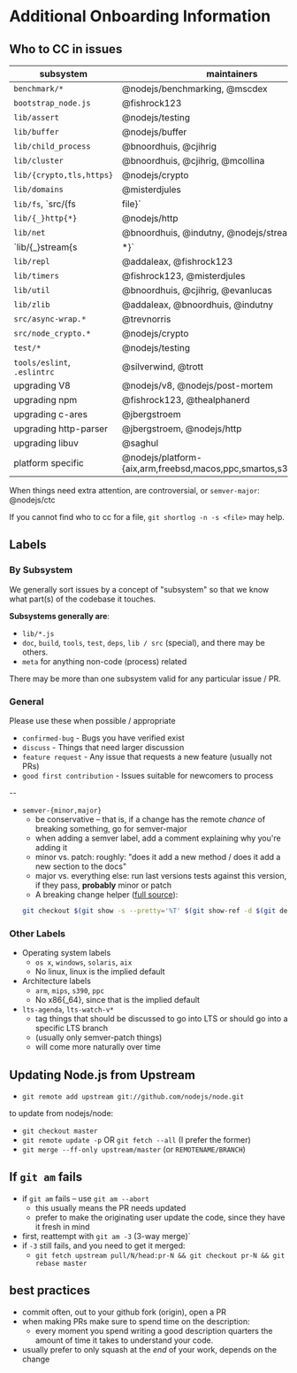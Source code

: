 # Additional Onboarding Information

## Who to CC in issues

| subsystem | maintainers |
| --- | --- |
| `benchmark/*` | @nodejs/benchmarking, @mscdex |
| `bootstrap_node.js` | @fishrock123 |
| `lib/assert` | @nodejs/testing |
| `lib/buffer` | @nodejs/buffer |
| `lib/child_process` | @bnoordhuis, @cjihrig |
| `lib/cluster` | @bnoordhuis, @cjihrig, @mcollina |
| `lib/{crypto,tls,https}` | @nodejs/crypto |
| `lib/domains` | @misterdjules |
| `lib/fs`, `src/{fs|file}` | @nodejs/fs |
| `lib/{_}http{*}` | @nodejs/http |
| `lib/net` | @bnoordhuis, @indutny, @nodejs/streams |
| `lib/{_}stream{s|*}` | @nodejs/streams |
| `lib/repl` | @addaleax, @fishrock123 |
| `lib/timers` | @fishrock123, @misterdjules |
| `lib/util` | @bnoordhuis, @cjihrig, @evanlucas |
| `lib/zlib` | @addaleax, @bnoordhuis, @indutny |
| `src/async-wrap.*` | @trevnorris |
| `src/node_crypto.*` | @nodejs/crypto |
| `test/*` | @nodejs/testing |
| `tools/eslint`, `.eslintrc` | @silverwind, @trott |
| upgrading V8 | @nodejs/v8, @nodejs/post-mortem |
| upgrading npm | @fishrock123, @thealphanerd |
| upgrading c-ares | @jbergstroem |
| upgrading http-parser | @jbergstroem, @nodejs/http |
| upgrading libuv | @saghul |
| platform specific | @nodejs/platform-{aix,arm,freebsd,macos,ppc,smartos,s390,windows} |


When things need extra attention, are controversial, or `semver-major`: @nodejs/ctc

If you cannot find who to cc for a file, `git shortlog -n -s <file>` may help.


## Labels

### By Subsystem

We generally sort issues by a concept of "subsystem" so that we know what part(s) of the codebase it touches.

**Subsystems generally are**:

* `lib/*.js`
* `doc`, `build`, `tools`, `test`, `deps`, `lib / src` (special), and there may be others.
* `meta` for anything non-code (process) related

There may be more than one subsystem valid for any particular issue / PR.


### General

Please use these when possible / appropriate

* `confirmed-bug` - Bugs you have verified exist
* `discuss` - Things that need larger discussion
* `feature request` - Any issue that requests a new feature (usually not PRs)
* `good first contribution` - Issues suitable for newcomers to process

--

* `semver-{minor,major}`
  * be conservative – that is, if a change has the remote *chance* of breaking something, go for semver-major
  * when adding a semver label, add a comment explaining why you're adding it
  * minor vs. patch: roughly: "does it add a new method / does it add a new section to the docs"
  * major vs. everything else: run last versions tests against this version, if they pass, **probably** minor or patch
  * A breaking change helper ([full source](https://gist.github.com/chrisdickinson/ba532fa0e4e243fb7b44)):
  ```sh
  git checkout $(git show -s --pretty='%T' $(git show-ref -d $(git describe --abbrev=0) | tail -n1 | awk '{print $1}')) -- test; make -j8 test
  ```


### Other Labels

* Operating system labels
  * `os x`, `windows`, `solaris`, `aix`
  * No linux, linux is the implied default
* Architecture labels
  * `arm`, `mips`, `s390`, `ppc`
  * No x86{_64}, since that is the implied default
* `lts-agenda`, `lts-watch-v*`
  * tag things that should be discussed to go into LTS or should go into a specific LTS branch
  * (usually only semver-patch things)
  * will come more naturally over time


## Updating Node.js from Upstream

* `git remote add upstream git://github.com/nodejs/node.git`

to update from nodejs/node:
* `git checkout master`
* `git remote update -p` OR `git fetch --all` (I prefer the former)
* `git merge --ff-only upstream/master` (or `REMOTENAME/BRANCH`)


## If `git am` fails

* if `git am` fails – use `git am --abort`
  * this usually means the PR needs updated
  * prefer to make the originating user update the code, since they have it fresh in mind
* first, reattempt with `git am -3` (3-way merge)`
* if `-3` still fails, and you need to get it merged:
  * `git fetch upstream pull/N/head:pr-N && git checkout pr-N && git rebase master`


## best practices

* commit often, out to your github fork (origin), open a PR
* when making PRs make sure to spend time on the description:
  * every moment you spend writing a good description quarters the amount of time it takes to understand your code.
* usually prefer to only squash at the *end* of your work, depends on the change

